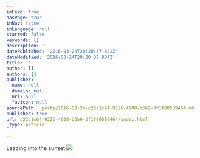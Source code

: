 ```yaml
---
inFeed: true
hasPage: true
inNav: false
inLanguage: null
starred: false
keywords: []
description: ''
datePublished: '2016-03-24T20:20:27.821Z'
dateModified: '2016-03-24T20:20:07.884Z'
title: ''
author: []
authors: []
publisher:
  name: null
  domain: null
  url: null
  favicon: null
sourcePath: _posts/2016-03-24-c23c1c64-9226-4608-b6b9-3f1f80589464.md
published: true
url: c23c1c64-9226-4608-b6b9-3f1f80589464/index.html
_type: Article

---
```

Leaping into the sunset
![](https://the-grid-user-content.s3-us-west-2.amazonaws.com/1634578e-cb2d-48cc-b7ae-5b5b202a5c26.jpg)